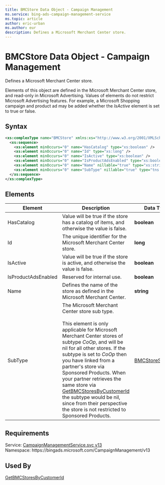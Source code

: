 ```yaml
---
title: BMCStore Data Object - Campaign Management
ms.service: bing-ads-campaign-management-service
ms.topic: article
author: eric-urban
ms.author: eur
description: Defines a Microsoft Merchant Center store.
---
```

# BMCStore Data Object - Campaign Management
Defines a Microsoft Merchant Center store.

Elements of this object are defined in the Microsoft Merchant Center store, and read-only in Microsoft Advertising.  Values of elements do not restrict Microsoft Advertising features. For example, a Microsoft Shopping campaign and product ad may be added whether the *IsActive* element is set to true or false.

## Syntax
```xml
<xs:complexType name="BMCStore" xmlns:xs="http://www.w3.org/2001/XMLSchema">
  <xs:sequence>
    <xs:element minOccurs="0" name="HasCatalog" type="xs:boolean" />
    <xs:element minOccurs="0" name="Id" type="xs:long" />
    <xs:element minOccurs="0" name="IsActive" type="xs:boolean" />
    <xs:element minOccurs="0" name="IsProductAdsEnabled" type="xs:boolean" />
    <xs:element minOccurs="0" name="Name" nillable="true" type="xs:string" />
    <xs:element minOccurs="0" name="SubType" nillable="true" type="tns:BMCStoreSubType" />
  </xs:sequence>
</xs:complexType>
```

## <a name="elements"></a>Elements

|Element|Description|Data Type|
|-----------|---------------|-------------|
|<a name="hascatalog"></a>HasCatalog|Value will be true if the store has a catalog of items, and otherwise the value is false.|**boolean**|
|<a name="id"></a>Id|The unique identifier for the  Microsoft Merchant Center store.|**long**|
|<a name="isactive"></a>IsActive|Value will be true if the store is active, and otherwise the value is false.|**boolean**|
|<a name="isproductadsenabled"></a>IsProductAdsEnabled|Reserved for internal use.|**boolean**|
|<a name="name"></a>Name|Defines the name of the store as defined in the Microsoft Merchant Center.|**string**|
|<a name="subtype"></a>SubType|The Microsoft Merchant Center store sub type.<br/><br/>This element is only applicable for Microsoft Merchant Center stores of subtype *CoOp*, and will be nil for all other stores. If the subtype is set to *CoOp* then you have linked from a partner's store via Sponsored Products. When your partner retrieves the same store via [GetBMCStoresByCustomerId](getbmcstoresbycustomerid.md) the subtype would be nil, since from their perspective the store is not restricted to Sponsored Products.|[BMCStoreSubType](bmcstoresubtype.md)|

## Requirements
Service: [CampaignManagementService.svc v13](https://campaign.api.bingads.microsoft.com/Api/Advertiser/CampaignManagement/v13/CampaignManagementService.svc)  
Namespace: https\://bingads.microsoft.com/CampaignManagement/v13  

## Used By
[GetBMCStoresByCustomerId](getbmcstoresbycustomerid.md)  
